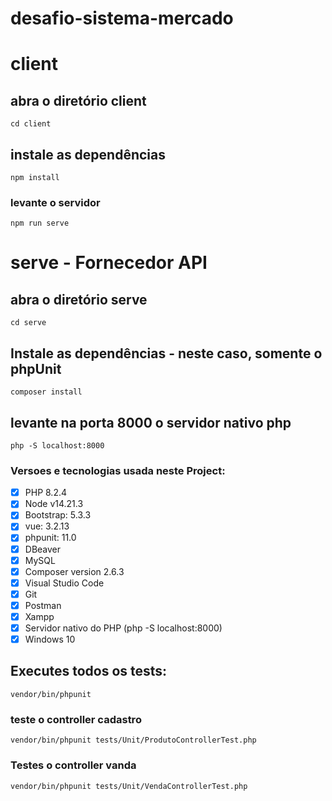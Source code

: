 # desafio-sistema-mercado

# client

## abra o diretório client
```
cd client
```
## instale as dependências
```
npm install
```

### levante o servidor
```
npm run serve
```

# serve - Fornecedor API

## abra o diretório serve
```
cd serve
```
## Instale as dependências - neste caso, somente o phpUnit
```
composer install
```

## levante na porta 8000 o servidor nativo php
```
php -S localhost:8000
```


### Versoes e tecnologias usada neste Project:
- [x] PHP 8.2.4
- [x] Node v14.21.3
- [x] Bootstrap: 5.3.3
- [x] vue: 3.2.13
- [x] phpunit: 11.0
- [x] DBeaver
- [x] MySQL
- [x] Composer version 2.6.3
- [x] Visual Studio Code
- [x] Git
- [x] Postman
- [x] Xampp
- [x] Servidor nativo do PHP (php -S localhost:8000)
- [x] Windows 10

## Executes todos os tests:
```
vendor/bin/phpunit
```

### teste o controller cadastro
```
vendor/bin/phpunit tests/Unit/ProdutoControllerTest.php
```

### Testes o controller vanda
```
vendor/bin/phpunit tests/Unit/VendaControllerTest.php
```
